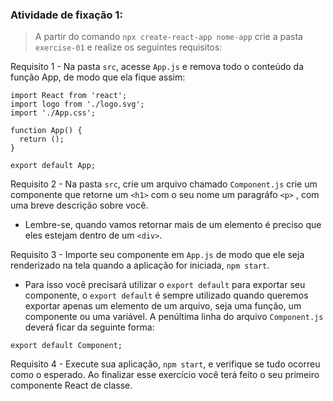###  Atividade de fixação 1:
> A partir do comando `npx create-react-app nome-app` crie a pasta `exercise-01` e realize os seguintes requisitos:

Requisito 1 - Na pasta `src`, acesse `App.js` e remova todo o conteúdo da função App, de modo que ela fique assim:

```
import React from 'react';
import logo from './logo.svg';
import './App.css';

function App() {
  return ();
}

export default App;
```

Requisito 2 - Na pasta `src`, crie um arquivo chamado `Component.js` crie um componente que retorne um `<h1>` com o seu nome um paragráfo `<p>` , com uma breve descrição sobre você.

* Lembre-se, quando vamos retornar mais de um elemento é preciso que eles estejam dentro de um `<div>`.


Requisito 3 - Importe seu componente em `App.js` de modo que ele seja renderizado na tela quando a aplicação for iniciada, `npm start`.

* Para isso você precisará utilizar o `export default` para exportar seu componente, o `export default` é sempre utilizado quando queremos exportar apenas um elemento de um arquivo, seja uma função, um componente ou uma variável. A penúltima linha do arquivo `Component.js` deverá ficar da seguinte forma:

```
export default Component;
```

Requisito 4 - Execute sua aplicação, `npm start`, e verifique se tudo ocorreu como o esperado. Ao finalizar esse exercício você terá feito o seu primeiro componente React de classe.


